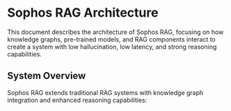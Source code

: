 # Sophos RAG Architecture

This document describes the architecture of Sophos RAG, focusing on how knowledge graphs, pre-trained models, and RAG components interact to create a system with low hallucination, low latency, and strong reasoning capabilities.

## System Overview

Sophos RAG extends traditional RAG systems with knowledge graph integration and enhanced reasoning capabilities: 